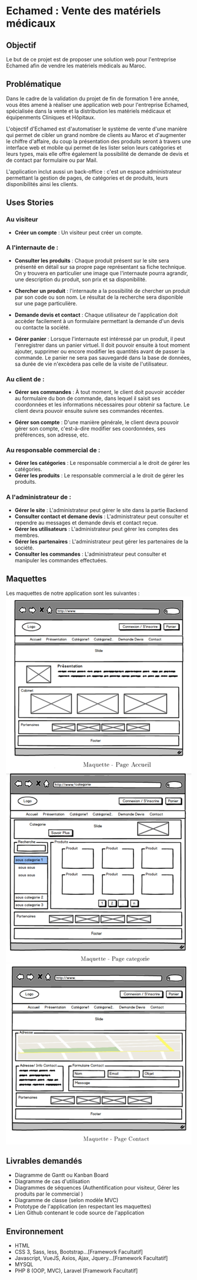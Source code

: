 # Echamed : Vente des matériels médicaux

## Objectif

Le but de ce projet est de proposer une solution web pour l'entreprise Echamed afin de vendre les matériels médicals au Maroc.

## Problématique

Dans le cadre de la validation du projet de fin de formation 1 ère année, vous êtes amené à réaliser une application web pour l'entreprise Echamed, spécialisée dans la vente et la distribution les matériels médicaux et équipenments Cliniques et Hôpitaux.

L'objectif d'Echamed est d'automatiser le système de vente d'une manière qui permet de cibler un grand nombre de clients au Maroc et d'augmenter le chiffre d'affaire, du coup la présentation des produits seront à travers une interface web et mobile qui permet de les lister selon leurs catégories et leurs types, mais elle offre également la possibilité de demande de devis et de contact par formulaire ou par Mail.

L'application inclut aussi un back-office : c'est un espace administrateur permettant la gestion de pages, de catégories et de produits, leurs disponibilités ainsi les clients.

## Uses Stories

### Au visiteur
- __Créer un compte__ : Un visiteur peut créer un compte.

### A l'internaute de :
- __Consulter les produits__ : Chaque produit présent sur le site sera présenté en détail sur sa propre page représentant sa fiche technique. On y trouvera en particulier une image que l'internaute pourra agrandir, une description du produit, son prix et sa disponibilité.

- __Chercher un produit__ : l'internaute a la possibilité de chercher un produit par son code ou son nom. Le résultat de la recherche sera disponible sur une page particulière.

- __Demande devis et contact__ : Chaque utilisateur de l'application doit accèder facilement à un formulaire permettant la demande d'un devis ou contacte la société.

- __Gérer panier__ : Lorsque l'internaute est intéressé par un produit, il peut l'enregistrer dans un panier virtuel. Il doit pouvoir ensuite à tout moment ajouter, supprimer ou encore modifier les quantités avant de passer la commande. Le panier ne sera pas sauvegardé dans la base de données, sa durée de vie n'excèdera pas celle de la visite de l'utilisateur.

### Au client de :
- __Gérer ses commandes__ : À tout moment, le client doit pouvoir accéder au formulaire du bon de commande, dans lequel il saisit ses coordonnées et les informations nécessaires pour obtenir sa facture. Le client devra pouvoir ensuite suivre ses commandes récentes.

- __Gérer son compte__ : D'une manière générale, le client devra pouvoir gérer son compte, c'est-à-dire modifier ses coordonnées, ses préférences, son adresse, etc.

### Au responsable commercial de :
- __Gérer les catégories__ : Le responsable commercial a le droit de gérer les catégories.
- __Gérer les produits__ : Le responsable commercial a le droit de gérer les produits.

### A l'administrateur de :
- __Gérer le site__ : L'administrateur peut gérer le site dans la partie Backend
- __Consulter contact et demane devis__ : L'administrateur peut consulter et rependre au messages et demande devis et contact reçue.
- __Gérer les utilisateurs__ : L'administrateur peut gérer les comptes des membres.
- __Gérer les partenaires__ : L'administrateur peut gérer les partenaires de la société.
- __Consulter les commandes__ : L'administrateur peut consulter et manipuler les commandes effectuées.

## Maquettes 
Les maquettes de notre application sont les suivantes : 
![Accueil](Maquette/Accueil.png)
![Categorie](Maquette/Categorie.png)
![Contact](Maquette/Contact.png)


## Livrables demandés
- Diagramme de Gantt ou Kanban Board
- Diagramme de cas d'utilisation
- Diagrammes de séquences (Authentification pour visiteur, Gérer les produits par le commercial )
- Diagramme de classe (selon modèle MVC)
- Prototype de l'application (en respectant les maquettes)
- Lien Github contenant le code source de l'application

## Environnement 
- HTML
- CSS 3, Sass, less, Bootstrap...[Framework Facultatif]
- Javascript, VueJS, Axios, Ajax, Jquery...[Framework Facultatif]
- MYSQL 
- PHP 8 (OOP, MVC), Laravel [Framework Facultatif]

